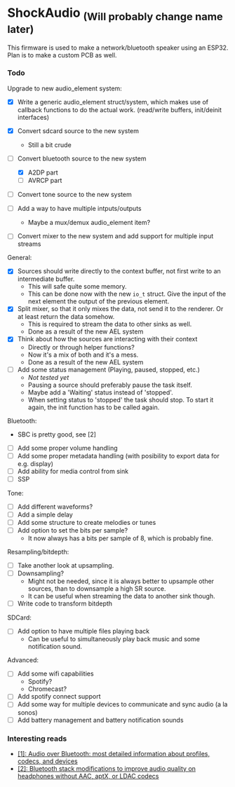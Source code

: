 # ShockAudio <sub>(Will probably change name later)</sub>

This firmware is used to make a network/bluetooth speaker using an ESP32. Plan is to make a custom PCB as well.



### Todo
Upgrade to new audio\_element system:
- [x] Write a generic audio\_element struct/system, which makes use of callback
  functions to do the actual work. (read/write buffers, init/deinit interfaces)
- [x] Convert sdcard source to the new system
    - Still a bit crude
- [ ] Convert bluetooth source to the new system
    - [x] A2DP part
    - [ ] AVRCP part
- [ ] Convert tone source to the new system
- [ ] Add a way to have multiple intputs/outputs
    - Maybe a mux/demux audio\_element item?
- [ ] Convert mixer to the new system and add support for multiple input streams


General:
- [x] Sources should write directly to the context buffer, not first write to
  an intermediate buffer.
    - This will safe quite some memory.
    - This can be done now with the new `io_t` struct. Give the input of the
      next element the output of the previous element.
- [x] Split mixer, so that it only mixes the data, not send it to the renderer.
  Or at least return the data somehow.
    - This is required to stream the data to other sinks as well.
    - Done as a result of the new AEL system
- [x] Think about how the sources are interacting with their context
    - Directly or through helper functions? 
    - Now it's a mix of both and it's a mess.
    - Done as a result of the new AEL system
- [  ] Add some status management (Playing, paused, stopped, etc.)
    - *Not tested yet*
    - Pausing a source should preferably pause the task itself.
    - Maybe add a 'Waiting' status instead of 'stopped'.
    - When setting status to 'stopped' the task should stop. To start it again,
      the init function has to be called again.

Bluetooth:
- SBC is pretty good, see [2]
- [ ] Add some proper volume handling
- [ ] Add some proper metadata handling (with posibility to export data for e.g. display)
- [ ] Add ability for media control from sink
- [ ] SSP

Tone:
- [ ] Add different waveforms?
- [ ] Add a simple delay
- [ ] Add some structure to create melodies or tunes
- [ ] Add option to set the bits per sample?
    - It now always has a bits per sample of 8, which is probably fine.

Resampling/bitdepth:
- [ ] Take another look at upsampling.
- [ ] Downsampling?
    - Might not be needed, since it is always better to upsample other sources,
      than to downsample a high SR source.
    - It can be useful when streaming the data to another sink though. 
- [ ] Write code to transform bitdepth

SDCard:
- [ ] Add option to have multiple files playing back
    - Can be useful to simultaneously play back music and some notification
      sound.

Advanced:
- [ ] Add some wifi capabilities
    - Spotify?
    - Chromecast?
- [ ] Add spotify connect support 
- [ ] Add some way for multiple devices to communicate and sync audio (a la sonos)
- [ ] Add battery management and battery notification sounds

### Interesting reads
- [[1]: Audio over Bluetooth: most detailed information about profiles, codecs, and devices](https://habr.com/en/post/456182/)
- [[2]: Bluetooth stack modifications to improve audio quality on headphones without AAC, aptX, or LDAC codecs](https://habr.com/en/post/456476/)
